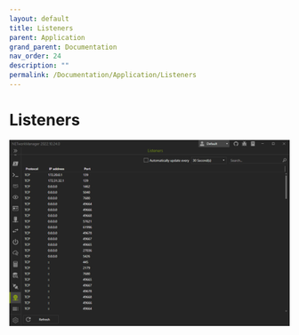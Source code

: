 ```yaml
---
layout: default
title: Listeners
parent: Application
grand_parent: Documentation
nav_order: 24
description: ""
permalink: /Documentation/Application/Listeners
---
```


# Listeners

![Listeners](24_Listeners.png)